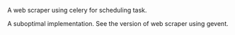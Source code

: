 A web scraper using celery for scheduling task.

A suboptimal implementation. See the version of web scraper using gevent.
